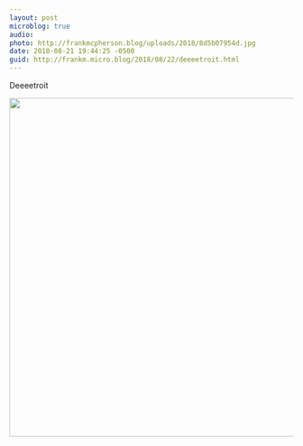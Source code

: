 ```yaml
---
layout: post
microblog: true
audio: 
photo: http://frankmcpherson.blog/uploads/2018/8d5b07954d.jpg
date: 2018-08-21 19:44:25 -0500
guid: http://frankm.micro.blog/2018/08/22/deeeetroit.html
---
```

Deeeetroit

<img src="http://frankmcpherson.blog/uploads/2018/8d5b07954d.jpg" width="600" height="600" />
